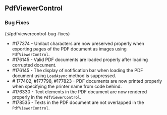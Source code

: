 ## PdfViewerControl


### Bug Fixes
{:#pdfviewercontrol-bug-fixes} 
* \#177374 - Umlaut characters are now preserved properly when exporting pages of the PDF document as images using `PdfViewerControl`.
* \#176145 - Valid PDF documents are loaded properly after loading corrupted document.
* \#176145 - The display of notification bar when loading the PDF document using `LoadAsync` method is suppressed.
* \# 177402, \#177798, \#177823 - PDF documents are now printed properly when specifying the printer name from code behind.
* \#176330 - Text elements in the PDF document are now rendered properly in the `PdfViewerControl`.
* \#178535 - Texts in the PDF document are not overlapped in the `PdfViewerControl`.

